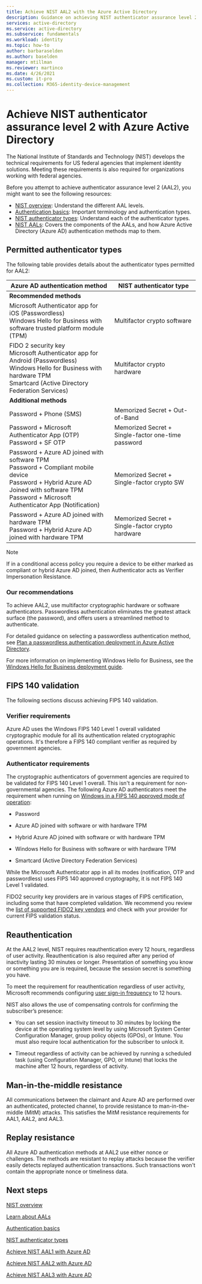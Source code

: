 ```yaml
---
title: Achieve NIST AAL2 with the Azure Active Directory
description: Guidance on achieving NIST authenticator assurance level 2 (AAL2) with Azure Active Directory.
services: active-directory 
ms.service: active-directory
ms.subservice: fundamentals
ms.workload: identity
ms.topic: how-to
author: barbaraselden
ms.author: baselden
manager: mtillman
ms.reviewer: martinco
ms.date: 4/26/2021
ms.custom: it-pro
ms.collection: M365-identity-device-management
---
```



# Achieve NIST authenticator assurance level 2 with Azure Active Directory

The National Institute of Standards and Technology (NIST) develops the technical requirements for US federal agencies that implement identity solutions. Meeting these requirements is also required for organizations working with federal agencies. 

Before you attempt to achieve authenticator assurance level 2 (AAL2), you might want to see the following resources:
* [NIST overview](nist-overview.md): Understand the different AAL levels.
* [Authentication basics](nist-authentication-basics.md): Important terminology and authentication types.
* [NIST authenticator types](nist-authenticator-types.md): Understand each of the authenticator types.
* [NIST AALs](nist-about-authenticator-assurance-levels.md): Covers the components of the AALs, and how Azure Active Directory (Azure AD) authentication methods map to them.

## Permitted authenticator types

The following table provides details about the authenticator types permitted for AAL2:

| Azure AD authentication method| NIST authenticator type | 
| - | - |
| **Recommended methods** |   | 
| Microsoft Authenticator app for iOS (Passwordless)<br>Windows Hello for Business with software trusted platform module (TPM) | Multifactor crypto software |
| FIDO 2 security key<br>Microsoft Authenticator app for Android (Passwordless)<br>Windows Hello for Business with hardware TPM<br>Smartcard (Active Directory Federation Services) | Multifactor crypto hardware |
| **Additional methods** |  |
| Password + Phone (SMS) | Memorized Secret + Out-of-Band |
| Password + Microsoft Authenticator App (OTP)<br>Password + SF OTP | Memorized Secret +  ‎Single-factor one-time password |
| Password + Azure AD joined with software TPM <br>Password + Compliant mobile device<br>Password + Hybrid Azure AD Joined with software TPM <br>Password + Microsoft Authenticator App (Notification) | Memorized Secret + ‎Single-factor crypto SW |
| Password + Azure AD joined with hardware TPM <br>Password + Hybrid Azure AD joined with hardware TPM | Memorized Secret + ‎Single-factor crypto hardware |

> [!NOTE]
> If in a conditional access policy you require a device to be either marked as compliant or hybrid Azure AD joined, then Authenticator acts as Verifier Impersonation Resistance.

### Our recommendations

To achieve AAL2, use multifactor cryptographic hardware or software authenticators. Passwordless authentication eliminates the greatest attack surface (the password), and offers users a streamlined method to authenticate. 

For detailed guidance on selecting a passwordless authentication method, see [Plan a passwordless authentication deployment in Azure Active Directory](../authentication/howto-authentication-passwordless-deployment.md).

For more information on implementing Windows Hello for Business, see the [Windows Hello for Business deployment guide](/windows/security/identity-protection/hello-for-business/hello-deployment-guide).

## FIPS 140 validation

The following sections discuss achieving FIPS 140 validation.

### Verifier requirements

Azure AD uses the Windows FIPS 140 Level 1 overall validated cryptographic ‎module for all its authentication related cryptographic operations. It's therefore a FIPS 140 compliant verifier as required by government agencies.

### Authenticator requirements

The cryptographic authenticators of government agencies are required to be validated for FIPS 140 Level 1 overall. This isn't a requirement for non-governmental agencies. The following Azure AD authenticators meet the requirement when running on [Windows in a FIPS 140 approved mode of operation](/windows/security/threat-protection/fips-140-validation):

* Password

* Azure AD joined with software or with hardware TPM

* Hybrid Azure AD joined with software or with hardware TPM

* Windows Hello for Business with software or with hardware TPM

* Smartcard (Active Directory Federation Services) 

While the Microsoft Authenticator app in all its modes (notification, OTP and passwordless) uses FIPS 140 approved cryptography, it is not FIPS 140 Level 1 validated.

FIDO2 security key providers are in various stages of FIPS certification, including some that have completed validation. We recommend you review the [list of supported FIDO2 key vendors](../authentication/concept-authentication-passwordless.md#fido2-security-key-providers) and check with your provider for current FIPS validation status.


## Reauthentication 

At the AAL2 level, NIST requires reauthentication every 12 hours, regardless of user activity. Reauthentication is also required after any period of inactivity lasting 30 minutes or longer. Presentation of something you know or something you are is required, because the session secret is something you have.

To meet the requirement for reauthentication regardless of user activity, Microsoft recommends configuring [user sign-in frequency](../conditional-access/howto-conditional-access-session-lifetime.md) to 12 hours. 

NIST also allows the use of compensating controls for confirming the subscriber’s presence:

* You can set session inactivity timeout to 30 minutes by locking the device at the operating system level by using Microsoft System Center Configuration Manager, group policy objects (GPOs), or Intune. You must also require local authentication for the subscriber to unlock it.

* Timeout regardless of activity can be achieved by running a scheduled task (using Configuration Manager, GPO, or Intune) that locks the machine after 12 hours, regardless of activity.

## Man-in-the-middle resistance 

All communications between the claimant and Azure AD are performed over an authenticated, protected channel, to provide resistance to man-in-the-middle (MitM) attacks. This satisfies the MitM resistance requirements for AAL1, AAL2, and AAL3.

## Replay resistance

All Azure AD authentication methods at AAL2 use either nonce or challenges. The methods are resistant to replay attacks because the verifier easily detects replayed authentication transactions. Such transactions won't contain the appropriate nonce or timeliness data.

## Next steps 

[NIST overview](nist-overview.md)

[Learn about AALs](nist-about-authenticator-assurance-levels.md)

[Authentication basics](nist-authentication-basics.md)

[NIST authenticator types](nist-authenticator-types.md)

[Achieve NIST AAL1 with Azure AD](nist-authenticator-assurance-level-1.md)

[Achieve NIST AAL2 with Azure AD](nist-authenticator-assurance-level-2.md)

[Achieve NIST AAL3 with Azure AD](nist-authenticator-assurance-level-3.md)

